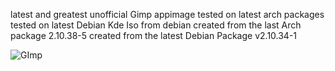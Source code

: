 latest and greatest unofficial Gimp appimage
tested on latest arch packages
tested on latest Debian Kde Iso from debian
created from the last Arch package 2.10.38-5
created from the latest Debian Package v2.10.34-1

![GImp](https://github.com/user-attachments/assets/c84197bf-154e-4f3a-b7dd-19cd9dbb4df4)

